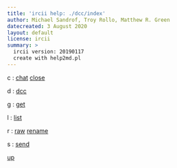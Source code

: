 ```yaml
---
title: 'ircii help: ./dcc/index'
author: Michael Sandrof, Troy Rollo, Matthew R. Green
datecreated: 3 August 2020
layout: default
license: ircii
summary: >
  ircii version: 20190117
  create with help2md.pl
---
```



c
:  [chat](chat.html) [close](close.html) 

d
:  [dcc](dcc.html) 

g
:  [get](get.html) 

l
:  [list](list.html) 

r
:  [raw](raw.html) [rename](rename.html) 

s
:  [send](send.html) 

[up](..)
